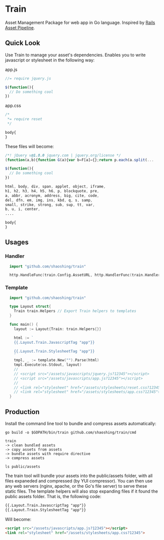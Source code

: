 # Train

Asset Management Package for web app in Go language. Inspired by [Rails Asset Pipeline](http://guides.rubyonrails.org/asset_pipeline.html).

## Quick Look

Use Train to manage your asset's dependencies. Enables you to write javascript or stylesheet in the following way:


app.js
```js
//= require jquery.js

$(function(){
  // Do something cool
})
```

app.css
```css
/*
 *= require reset
 */

body{
}
```

These files will become:

```js
/*! jQuery v@1.8.0 jquery.com | jquery.org/license */
(function(a,b){function G(a){var b=F[a]={};return p.each(a.split(...

$(function(){
  // Do something cool
})
```

```css
html, body, div, span, applet, object, iframe,
h1, h2, h3, h4, h5, h6, p, blockquote, pre,
a, abbr, acronym, address, big, cite, code,
del, dfn, em, img, ins, kbd, q, s, samp,
small, strike, strong, sub, sup, tt, var,
b, u, i, center,
....

body{
}
```

## Usages

### Handler

```go
  import "github.com/shaoshing/train"

  http.HandleFunc(train.Config.AssetURL, http.HandlerFunc(train.Handler))
```


### Template


```go
  import "github.com/shaoshing/train"

  type Layout struct{
    Train train.Helpers // Export Train helpers to templates
  }

  func main() {
    layout := Layout{Train: train.Helpers{}}

    html := `
    {{.Layout.Train.JavascriptTag "app"}}

    {{.Layout.Train.StylesheetTag "app"}}
    `
    tmpl, _ := template.New("").Parse(html)
    tmpl.Execute(os.Stdout, layout)
    //
    // <script src="/assets/javascripts/jquery.js?12345"></script>
    // <script src="/assets/javascripts/app.js?12345"></script>
    //
    // <link rel="stylesheet" href="/assets/stylesheets/reset.css?12345">
    // <link rel="stylesheet" href="/assets/stylesheets/app.css?12345">
  }
```

## Production

Install the command line tool to bundle and compress assets automatically:

```shell
go build -o $GOPATH/bin/train github.com/shaoshing/train/cmd

train
-> clean bundled assets
-> copy assets from assets
-> bundle assets with require directive
-> compress assets

ls public/assets
```

The train tool will bundle your assets into the public/assets folder, with all files expaneded and compressed (by YUI compressor).
You can then use any web servers (nginx, apache, or the Go's file server) to serve these static files.
The template helpers will also stop expanding files if it found the public assets folder. That is, the following code:

```html
{{.Layout.Train.JavascriptTag "app"}}
{{.Layout.Train.StylesheetTag "app"}}
```

Will become:

```html
<script src="/assets/javascripts/app.js?12345"></script>
<link rel="stylesheet" href="/assets/stylesheets/app.css?12345">
```
